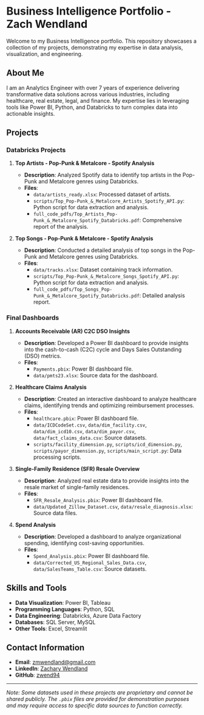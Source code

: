# Business Intelligence Portfolio - Zach Wendland

Welcome to my Business Intelligence portfolio. This repository showcases a collection of my projects, demonstrating my expertise in data analysis, visualization, and engineering.

## About Me

I am an Analytics Engineer with over 7 years of experience delivering transformative data solutions across various industries, including healthcare, real estate, legal, and finance. My expertise lies in leveraging tools like Power BI, Python, and Databricks to turn complex data into actionable insights.

## Projects

### Databricks Projects

1. **Top Artists - Pop-Punk & Metalcore - Spotify Analysis**
   - **Description**: Analyzed Spotify data to identify top artists in the Pop-Punk and Metalcore genres using Databricks.
   - **Files**:
     - `data/artists_ready.xlsx`: Processed dataset of artists.
     - `scripts/Top_Pop-Punk_&_Metalcore_Artists_Spotify_API.py`: Python script for data extraction and analysis.
     - `full_code_pdfs/Top_Artists_Pop-Punk_&_Metalcore_Spotify_Databricks.pdf`: Comprehensive report of the analysis.

2. **Top Songs - Pop-Punk & Metalcore - Spotify Analysis**
   - **Description**: Conducted a detailed analysis of top songs in the Pop-Punk and Metalcore genres using Databricks.
   - **Files**:
     - `data/tracks.xlsx`: Dataset containing track information.
     - `scripts/Top_Pop-Punk_&_Metalcore_Songs_Spotify_API.py`: Python script for data extraction and analysis.
     - `full_code_pdfs/Top_Songs_Pop-Punk_&_Metalcore_Spotify_Databricks.pdf`: Detailed analysis report.

### Final Dashboards

1. **Accounts Receivable (AR) C2C DSO Insights**
   - **Description**: Developed a Power BI dashboard to provide insights into the cash-to-cash (C2C) cycle and Days Sales Outstanding (DSO) metrics.
   - **Files**:
     - `Payments.pbix`: Power BI dashboard file.
     - `data/pmts23.xlsx`: Source data for the dashboard.

2. **Healthcare Claims Analysis**
   - **Description**: Created an interactive dashboard to analyze healthcare claims, identifying trends and optimizing reimbursement processes.
   - **Files**:
     - `healthcare.pbix`: Power BI dashboard file.
     - `data/ICDCodeSet.csv`, `data/dim_facility.csv`, `data/dim_icd10.csv`, `data/dim_payor.csv`, `data/fact_claims_data.csv`: Source datasets.
     - `scripts/facility_dimension.py`, `scripts/icd_dimension.py`, `scripts/payor_dimension.py`, `scripts/main_script.py`: Data processing scripts.

3. **Single-Family Residence (SFR) Resale Overview**
   - **Description**: Analyzed real estate data to provide insights into the resale market of single-family residences.
   - **Files**:
     - `SFR_Resale_Analysis.pbix`: Power BI dashboard file.
     - `data/Updated_Zillow_Dataset.csv`, `data/resale_diagnosis.xlsx`: Source data files.

4. **Spend Analysis**
   - **Description**: Developed a dashboard to analyze organizational spending, identifying cost-saving opportunities.
   - **Files**:
     - `Spend_Analysis.pbix`: Power BI dashboard file.
     - `data/Corrected_US_Regional_Sales_Data.csv`, `data/SalesTeams_Table.csv`: Source datasets.

## Skills and Tools

- **Data Visualization**: Power BI, Tableau
- **Programming Languages**: Python, SQL
- **Data Engineering**: Databricks, Azure Data Factory
- **Databases**: SQL Server, MySQL
- **Other Tools**: Excel, Streamlit

## Contact Information

- **Email**: zmwendland@gmail.com
- **LinkedIn**: [Zachary Wendland](https://www.linkedin.com/in/zachary-wendland-116506134/)
- **GitHub**: [zwend94](https://github.com/zwend94)

---

*Note: Some datasets used in these projects are proprietary and cannot be shared publicly. The `.pbix` files are provided for demonstration purposes and may require access to specific data sources to function correctly.*

